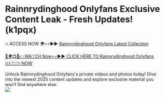 # Rainnrydinghood Onlyfans Exclusive Content Leak - Fresh Updates! (k1pqx)

🔥 ACCESS NOW 🌍==►► <a href="https://tinyurl.com/kvy9nzfs" rel="nofollow">Rainnrydinghood Onlyfans Latest Collection</a>
<br><br>
[🔴🌍📺📱👉WA𝚃CH Now==►► CLICK HERE TO Rainnrydinghood Onlyfans 𝚆𝙰𝚃𝙲𝙷 NOW](https://tinyurl.com/kvy9nzfs)
<br><br>
Unlock Rainnrydinghood Onlyfans's private videos and photos today! Dive into the newest 2025 content updates and explore exclusive material you won’t find anywhere else.
<br>
<a href="https://tinyurl.com/kvy9nzfs" rel="nofollow" data-target="animated-image.originalLink"><img src="https://camo.githubusercontent.com/8a4f000d20f83aca3bf7ec5f350d767afa0574a8a352519fd8cfa583a6f93a33/68747470733a2f2f692e696d6775722e636f6d2f644a486b345a712e676966" data-canonical-src="https://i.imgur.com/dJHk4Zq.gif" style="max-width: 100%; display: inline-block;" data-target="animated-image.originalImage"></a>
<br>
